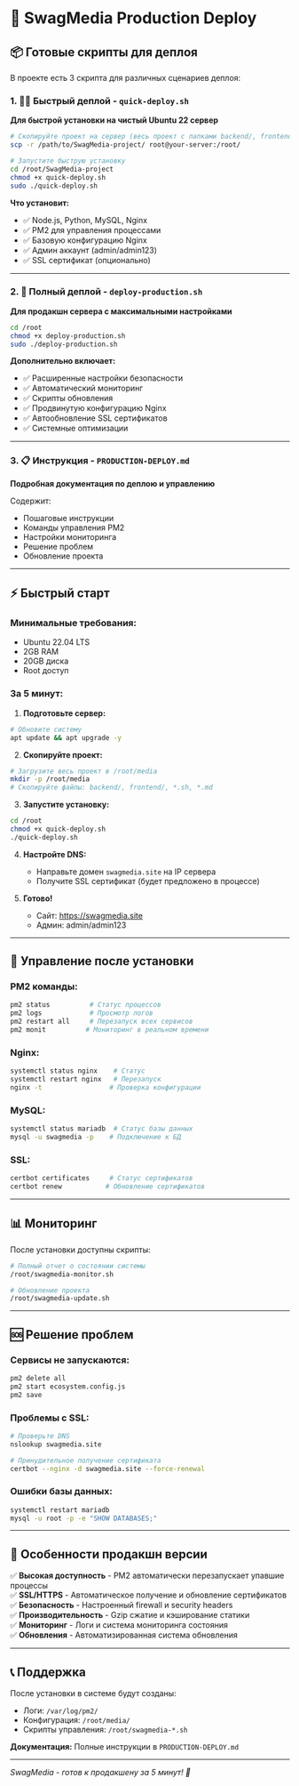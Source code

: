 # 🚀 SwagMedia Production Deploy

## 📦 Готовые скрипты для деплоя

В проекте есть 3 скрипта для различных сценариев деплоя:

### 1. 🏃‍♂️ Быстрый деплой - `quick-deploy.sh`
**Для быстрой установки на чистый Ubuntu 22 сервер**

```bash
# Скопируйте проект на сервер (весь проект с папками backend/, frontend/ и скриптами)
scp -r /path/to/SwagMedia-project/ root@your-server:/root/

# Запустите быструю установку
cd /root/SwagMedia-project
chmod +x quick-deploy.sh
sudo ./quick-deploy.sh
```

**Что установит:**
- ✅ Node.js, Python, MySQL, Nginx
- ✅ PM2 для управления процессами
- ✅ Базовую конфигурацию Nginx
- ✅ Админ аккаунт (admin/admin123)
- ✅ SSL сертификат (опционально)

---

### 2. 🔧 Полный деплой - `deploy-production.sh`
**Для продакшн сервера с максимальными настройками**

```bash
cd /root
chmod +x deploy-production.sh
sudo ./deploy-production.sh
```

**Дополнительно включает:**
- ✅ Расширенные настройки безопасности
- ✅ Автоматический мониторинг
- ✅ Скрипты обновления
- ✅ Продвинутую конфигурацию Nginx
- ✅ Автообновление SSL сертификатов
- ✅ Системные оптимизации

---

### 3. 📋 Инструкция - `PRODUCTION-DEPLOY.md`
**Подробная документация по деплою и управлению**

Содержит:
- Пошаговые инструкции
- Команды управления PM2
- Настройки мониторинга
- Решение проблем
- Обновление проекта

---

## ⚡ Быстрый старт

### Минимальные требования:
- Ubuntu 22.04 LTS
- 2GB RAM
- 20GB диска
- Root доступ

### За 5 минут:

1. **Подготовьте сервер:**
```bash
# Обновите систему
apt update && apt upgrade -y
```

2. **Скопируйте проект:**
```bash
# Загрузите весь проект в /root/media
mkdir -p /root/media
# Скопируйте файлы: backend/, frontend/, *.sh, *.md
```

3. **Запустите установку:**
```bash
cd /root
chmod +x quick-deploy.sh
./quick-deploy.sh
```

4. **Настройте DNS:**
   - Направьте домен `swagmedia.site` на IP сервера
   - Получите SSL сертификат (будет предложено в процессе)

5. **Готово!** 
   - Сайт: https://swagmedia.site
   - Админ: admin/admin123

---

## 🔧 Управление после установки

### PM2 команды:
```bash
pm2 status          # Статус процессов
pm2 logs            # Просмотр логов
pm2 restart all     # Перезапуск всех сервисов
pm2 monit          # Мониторинг в реальном времени
```

### Nginx:
```bash
systemctl status nginx    # Статус
systemctl restart nginx   # Перезапуск  
nginx -t                 # Проверка конфигурации
```

### MySQL:
```bash
systemctl status mariadb  # Статус базы данных
mysql -u swagmedia -p    # Подключение к БД
```

### SSL:
```bash
certbot certificates     # Статус сертификатов
certbot renew           # Обновление сертификатов
```

---

## 📊 Мониторинг

После установки доступны скрипты:

```bash
# Полный отчет о состоянии системы
/root/swagmedia-monitor.sh

# Обновление проекта
/root/swagmedia-update.sh
```

---

## 🆘 Решение проблем

### Сервисы не запускаются:
```bash
pm2 delete all
pm2 start ecosystem.config.js
pm2 save
```

### Проблемы с SSL:
```bash
# Проверьте DNS
nslookup swagmedia.site

# Принудительное получение сертификата
certbot --nginx -d swagmedia.site --force-renewal
```

### Ошибки базы данных:
```bash
systemctl restart mariadb
mysql -u root -p -e "SHOW DATABASES;"
```

---

## 🌟 Особенности продакшн версии

✅ **Высокая доступность** - PM2 автоматически перезапускает упавшие процессы  
✅ **SSL/HTTPS** - Автоматическое получение и обновление сертификатов  
✅ **Безопасность** - Настроенный firewall и security headers  
✅ **Производительность** - Gzip сжатие и кэширование статики  
✅ **Мониторинг** - Логи и система мониторинга состояния  
✅ **Обновления** - Автоматизированная система обновления  

---

## 📞 Поддержка

После установки в системе будут созданы:
- Логи: `/var/log/pm2/`  
- Конфигурация: `/root/media/`
- Скрипты управления: `/root/swagmedia-*.sh`

**Документация:** Полные инструкции в `PRODUCTION-DEPLOY.md`

---

*SwagMedia - готов к продакшену за 5 минут! 🚀*